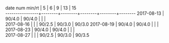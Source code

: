 date num min/rt |    5   |    6   |   9    |   13   |   15   
----------------+--------+--------+--------+--------+--------
2017-08-13      | 90/4.0 | 90/4.0 |        |        |       
2017-08-16      |        |        | 90/2.5 | 90/3.0 | 90/3.0
2017-08-19      | 90/4.0 | 90/4.0 |        |        |       
2017-08-23      | 90/4.0 | 90/4.0 |        |        |       
2017-08-27      |        |        | 90/2.5 | 90/3.0 | 90/3.5
